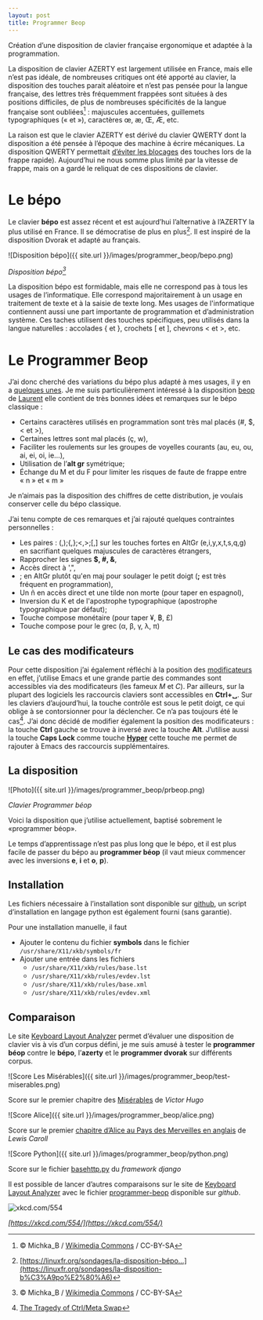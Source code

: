 ```yaml
---
layout: post
title: Programmer Beop
---
```


Création d’une disposition de clavier française ergonomique
et adaptée à la programmation.

La disposition de clavier AZERTY est largement utilisée en France,
mais elle n’est pas idéale, de nombreuses critiques ont été apporté
au clavier, la disposition des touches parait aléatoire et n’est pas
pensée pour la langue française, des lettres très fréquemment frappées
sont situées à des positions difficiles, de plus de nombreuses
spécificités de la langue française sont oubliées[^3] : majuscules
accentuées, guillemets typographiques (« et »), caractères œ, æ, Œ, Æ,
etc.

La raison est que le clavier AZERTY est dérivé du clavier QWERTY dont
la disposition a été pensée à l’époque des machine à écrire
mécaniques. La disposition QWERTY permettait
[d’éviter les blocages](https://en.wikipedia.org/wiki/QWERTY#History_and_purposes)
des touches lors de la frappe rapide). Aujourd’hui ne nous somme plus
limité par la vitesse de frappe, mais on a gardé le reliquat de ces
dispositions de clavier.

# Le bépo

Le clavier **bépo** est assez récent et est aujourd’hui
l’alternative à l’AZERTY la plus utilisé en France. Il se démocratise
de plus en plus[^2]. Il est inspiré de la disposition Dvorak et
adapté au français.

![Disposition bépo]({{ site.url }}/images/programmer_beop/bepo.png)

*Disposition bépo[^3]*

La disposition bépo est formidable, mais elle ne correspond pas à tous
les usages de l’informatique. Elle correspond majoritairement à un
usage en traitement de texte et à la saisie de texte long. Mes usages
de l'informatique contiennent aussi une part importante de
programmation et d’administration système. Ces taches utilisent des
touches spécifiques, peu utilisés dans la langue naturelles :
accolades { et }, crochets [ et ], chevrons < et >, etc.

# Le Programmer Beop

J’ai donc cherché des variations du bépo plus adapté à mes usages, il
y en a [quelques unes](http://bepo.fr/wiki/Variantes_du_b%C3%A9po). Je
me suis particulièrement intéressé à la disposition
[beop](http://beop.free.fr/) de
[Laurent](http://bepo.fr/wiki/Utilisateur:Laurent/disposition) elle
contient de très bonnes idées et remarques sur le bépo classique :

+ Certains caractères utilisés en programmation sont très mal placés
  (#, $, < et >),
+ Certaines lettres sont mal placés (ç, w),
+ Faciliter les roulements sur les groupes de voyelles courants (au,
  eu, ou, ai, ei, oi, ie…),
+ Utilisation de l’**alt gr** symétrique;
+ Échange du M et du F pour limiter les risques de faute de frappe
  entre « n » et « m »

Je n’aimais pas la disposition des chiffres de cette distribution, je
voulais conserver celle du bépo classique.

J’ai tenu compte de ces remarques et j’ai rajouté quelques contraintes
personnelles :

+ Les paires : (,);{,};<,>;[,] sur les touches fortes en AltGr
  (e,i,y,x,t,s,q,g) en sacrifiant quelques majuscules de caractères
  étrangers,
+ Rapprocher les signes **$, #, &**,
+ Accès direct à ',",
+ ; en AltGr plutôt qu'en maj pour soulager le petit doigt (**;** est très
  fréquent en programmation),
+ Un ñ en accès direct et une tilde non morte (pour taper en
  espagnol),
+ Inversion du K et de l'apostrophe typographique (apostrophe
  typographique par défaut);
+ Touche compose monétaire (pour taper ¥, ฿, £)
+ Touche compose pour le grec (α, β, γ, λ, π)
## Le cas des modificateurs

Pour cette disposition j’ai également réfléchi à la position des
[modificateurs](https://fr.wikipedia.org/wiki/Touche_de_combinaison)
en effet, j’utilise Emacs et une grande partie des commandes sont
accessibles via des modificateurs (les fameux *M* et *C*). Par
ailleurs, sur la plupart des logiciels les raccourcis claviers sont
accessibles en **Ctrl+␣**. Sur les claviers d’aujourd’hui, la touche
contrôle est sous le petit doigt, ce qui oblige à se contorsionner
pour la déclencher. Ce n’a pas toujours été le cas[^4]. J’ai donc
décidé de modifier également la position des modificateurs : la touche
**Ctrl** gauche se trouve à inversé avec la touche **Alt**.  J’utilise
aussi la touche **Caps Lock** comme touche
[**Hyper**](http://ergoemacs.org/emacs/emacs_hyper_super_keys.html)
cette touche me permet de rajouter à Emacs des raccourcis
supplémentaires.

## La disposition

![Photo]({{ site.url }}/images/programmer_beop/prbeop.png)

*Clavier Programmer béop*

Voici la disposition que j’utilise actuellement,
baptisé sobrement le «programmer béop».

Le temps d’apprentissage n’est pas plus long que le bépo, et il est
plus facile de passer du bépo au **programmer béop** (il vaut mieux
commencer avec les inversions **e**, **i** et **o**, **p**).

## Installation

Les fichiers nécessaire à l’installation sont disponible sur
[github](https://github.com/luxcem/programmer-beop), un script
d’installation en langage python est également fourni (sans garantie).

Pour une installation manuelle, il faut

+ Ajouter le contenu du fichier **symbols** dans le fichier
```/usr/share/X11/xkb/symbols/fr```
+ Ajouter une entrée dans les fichiers
    * ```/usr/share/X11/xkb/rules/base.lst```
    * ```/usr/share/X11/xkb/rules/evdev.lst```
    * ```/usr/share/X11/xkb/rules/base.xml```
    * ```/usr/share/X11/xkb/rules/evdev.xml```

## Comparaison

Le site
[Keyboard Layout Analyzer](http://patorjk.com/keyboard-layout-analyzer/#/main)
permet d’évaluer une disposition de clavier vis à vis d’un corpus
défini, je me suis amusé à tester le **programmer béop** contre le
**bépo**, l’**azerty** et le **programmer dvorak** sur différents
corpus.

![Score Les Misérables]({{ site.url }}/images/programmer_beop/test-miserables.png)

Score sur le premier chapitre des [Misérables](https://fr.wikisource.org/wiki/Les_Mis%C3%A9rables_TI_L1#Chapitre1) de *Victor Hugo*


![Score Alice]({{ site.url }}/images/programmer_beop/alice.png)

Score sur le premier
[chapitre d’Alice au Pays des Merveilles en anglais](https://en.wikisource.org/wiki/Alice's_Adventures_Under_Ground/Chapter_1)
de *Lewis Caroll*


![Score Python]({{ site.url }}/images/programmer_beop/python.png)

Score sur le fichier [basehttp.py](https://github.com/django/django/blob/master/django/core/servers/basehttp.py) du *framework django*

Il est possible de lancer d’autres comparaisons sur le site de
[Keyboard Layout Analyzer](http://patorjk.com/keyboard-layout-analyzer/#/main)
avec le fichier
[programmer-beop](https://github.com/luxcem/programmer-beop/blob/master/programmer-beop)
disponible sur *github*.


![xkcd.com/554](https://imgs.xkcd.com/comics/not_enough_work.png)

*[https://xkcd.com/554/](https://xkcd.com/554/)*

[^1]: [Vers une norme française pour les claviers informatiques](http://www.culturecommunication.gouv.fr/Politiques-ministerielles/Langue-francaise-et-langues-de-France/Politiques-de-la-langue/Langues-et-numerique/Les-technologies-de-la-langue-et-la-normalisation/Vers-une-norme-francaise-pour-les-claviers-informatiques)
[^2]: [https://linuxfr.org/sondages/la-disposition-bépo…](https://linuxfr.org/sondages/la-disposition-b%C3%A9po%E2%80%A6)
[^3]: © Michka_B / [Wikimedia Commons](https://fr.wikipedia.org/wiki/Disposition_b%C3%A9po#/media/File:KB_French_Dvorak_b%C3%A9po.svg) / CC-BY-SA
[^4]: [The Tragedy of Ctrl/Meta Swap](http://ergoemacs.org/emacs/emacs_kb_shortcuts_pain.html)
